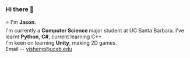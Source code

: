 ### Hi there 👋
:star: I'm <b>Jason</b>.  
I'm currently a <b>Computer Science </b> major student at UC Santa Barbara.
I've learnt <b>Python</b>, <b>C#</b>, current learning C++  
I'm keen on learning <b>Unity</b>, making 2D games.  
Email -- yisheng@ucsb.edu

